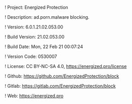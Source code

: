 ! Project: Energized Protection

! Description: ad.porn.malware blocking.

! Version: 6.0.1.21.02.053.00

! Build Version: 21.02.053.00

! Build Date: Mon, 22 Feb 21 00:07:24

! Version Code: 0530007

! License: CC BY-NC-SA 4.0, https://energized.pro/license

! Github: https://github.com/EnergizedProtection/block

! Gitlab: https://gitlab.com/EnergizedProtection/block


! Web: https://energized.pro
